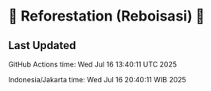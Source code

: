 
# 🌳 Reforestation (Reboisasi) 🌲

## Last Updated

GitHub Actions time: Wed Jul 16 13:40:11 UTC 2025

Indonesia/Jakarta time: Wed Jul 16 20:40:11 WIB 2025
